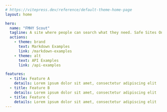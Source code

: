 ```yaml
---
# https://vitepress.dev/reference/default-theme-home-page
layout: home

hero:
  name: "FMHY Scout"
  tagline: A site where people can search what they need. Safe Sites Only!
  actions:
    - theme: brand
      text: Markdown Examples
      link: /markdown-examples
    - theme: alt
      text: API Examples
      link: /api-examples

features:
  - title: Feature A
    details: Lorem ipsum dolor sit amet, consectetur adipiscing elit
  - title: Feature B
    details: Lorem ipsum dolor sit amet, consectetur adipiscing elit
  - title: Feature C
    details: Lorem ipsum dolor sit amet, consectetur adipiscing elit
---
```


